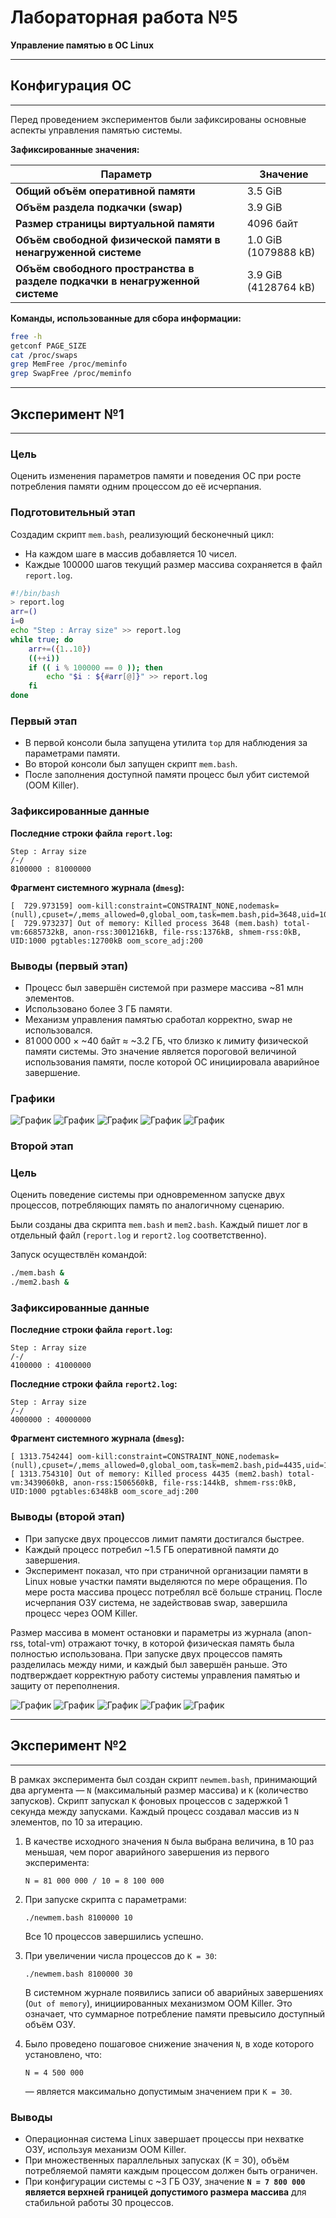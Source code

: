 
# Лабораторная работа №5  
**Управление памятью в ОС Linux**

---

## Конфигурация ОС

---

Перед проведением экспериментов были зафиксированы основные аспекты управления памятью системы.

**Зафиксированные значения:**

| Параметр                                                                       | Значение               |
|--------------------------------------------------------------------------------|------------------------|
| **Общий объём оперативной памяти**                                             | 3.5 GiB                |
| **Объём раздела подкачки (swap)**                                              | 3.9 GiB                |
| **Размер страницы виртуальной памяти**                                         | 4096 байт              |
| **Объём свободной физической памяти в ненагруженной системе**                 | 1.0 GiB (1079888 kB)   |
| **Объём свободного пространства в разделе подкачки в ненагруженной системе**  | 3.9 GiB (4128764 kB)   |

**Команды, использованные для сбора информации:**
```bash
free -h
getconf PAGE_SIZE
cat /proc/swaps
grep MemFree /proc/meminfo
grep SwapFree /proc/meminfo
```

---

## Эксперимент №1

---

### Цель
Оценить изменения параметров памяти и поведения ОС при росте потребления памяти одним процессом до её исчерпания.

### Подготовительный этап
Создадим скрипт `mem.bash`, реализующий бесконечный цикл:
- На каждом шаге в массив добавляется 10 чисел.
- Каждые 100000 шагов текущий размер массива сохраняется в файл `report.log`.

```bash
#!/bin/bash
> report.log
arr=()
i=0
echo "Step : Array size" >> report.log
while true; do
    arr+=({1..10})
    ((++i))
    if (( i % 100000 == 0 )); then
        echo "$i : ${#arr[@]}" >> report.log
    fi
done
```

### Первый этап
- В первой консоли была запущена утилита `top` для наблюдения за параметрами памяти.
- Во второй консоли был запущен скрипт `mem.bash`.
- После заполнения доступной памяти процесс был убит системой (OOM Killer).

### Зафиксированные данные

**Последние строки файла `report.log`:**
```
Step : Array size
/-/
8100000 : 81000000
```

**Фрагмент системного журнала (`dmesg`):**
```
[  729.973159] oom-kill:constraint=CONSTRAINT_NONE,nodemask=(null),cpuset=/,mems_allowed=0,global_oom,task=mem.bash,pid=3648,uid=1000
[  729.973237] Out of memory: Killed process 3648 (mem.bash) total-vm:6685732kB, anon-rss:3001216kB, file-rss:1376kB, shmem-rss:0kB, UID:1000 pgtables:12700kB oom_score_adj:200
```

### Выводы (первый этап)
- Процесс был завершён системой при размере массива ~81 млн элементов.
- Использовано более 3 ГБ памяти.
- Механизм управления памятью сработал корректно, swap не использовался.
- 81 000 000 × ~40 байт ≈ ~3.2 ГБ, что близко к лимиту физической памяти системы. Это значение является пороговой величиной использования памяти, после которой ОС инициировала аварийное завершение.

### Графики

![График](график1.png)
![График](график2.png)
![График](график3.png)
![График](график4.png)
![График](график5.png)

### Второй этап

### Цель
Оценить поведение системы при одновременном запуске двух процессов, потребляющих память по аналогичному сценарию.

Были созданы два скрипта `mem.bash` и `mem2.bash`. Каждый пишет лог в отдельный файл (`report.log` и `report2.log` соответственно).

Запуск осуществлён командой:
```bash
./mem.bash &
./mem2.bash &
```

### Зафиксированные данные

**Последние строки файла `report.log`:**
```
Step : Array size
/-/
4100000 : 41000000
```

**Последние строки файла `report2.log`:**
```
Step : Array size
/-/
4000000 : 40000000
```

**Фрагмент системного журнала (`dmesg`):**
```
[ 1313.754244] oom-kill:constraint=CONSTRAINT_NONE,nodemask=(null),cpuset=/,mems_allowed=0,global_oom,task=mem2.bash,pid=4435,uid=1000
[ 1313.754310] Out of memory: Killed process 4435 (mem2.bash) total-vm:3439060kB, anon-rss:1506560kB, file-rss:144kB, shmem-rss:0kB, UID:1000 pgtables:6348kB oom_score_adj:200
```

### Выводы (второй этап)
- При запуске двух процессов лимит памяти достигался быстрее.
- Каждый процесс потребил ~1.5 ГБ оперативной памяти до завершения.
- Эксперимент показал, что при страничной организации памяти в Linux новые участки памяти выделяются по мере обращения. По мере роста массива процесс потреблял всё больше страниц. После исчерпания ОЗУ система, не задействовав swap, завершила процесс через OOM Killer.

Размер массива в момент остановки и параметры из журнала (anon-rss, total-vm) отражают точку, в которой физическая память была полностью использована. При запуске двух процессов память разделилась между ними, и каждый был завершён раньше. Это подтверждает корректную работу системы управления памятью и защиту от переполнения.

![График](график6)
![График](график7)
![График](график8)
![График](график9)
![График](график10)

---

## Эксперимент №2

---

В рамках эксперимента был создан скрипт `newmem.bash`, принимающий два аргумента — `N` (максимальный размер массива) и `K` (количество запусков). Скрипт запускал `K` фоновых процессов с задержкой 1 секунда между запусками. Каждый процесс создавал массив из `N` элементов, по 10 за итерацию.

1. В качестве исходного значения `N` была выбрана величина, в 10 раз меньшая, чем порог аварийного завершения из первого эксперимента:
   ```
   N = 81 000 000 / 10 = 8 100 000
   ```

2. При запуске скрипта с параметрами:
   ```
   ./newmem.bash 8100000 10
   ```
   Все 10 процессов завершились успешно.  

3. При увеличении числа процессов до `K = 30`:
   ```
   ./newmem.bash 8100000 30
   ```
   В системном журнале появились записи об аварийных завершениях (`Out of memory`), инициированных механизмом OOM Killer. Это означает, что суммарное потребление памяти превысило доступный объём ОЗУ.

4. Было проведено пошаговое снижение значения `N`, в ходе которого установлено, что:
   ```
   N = 4 500 000
   ```
   — является максимально допустимым значением при `K = 30`.

### Выводы

- Операционная система Linux завершает процессы при нехватке ОЗУ, используя механизм OOM Killer.
- При множественных параллельных запусках (K = 30), объём потребляемой памяти каждым процессом должен быть ограничен.
- При конфигурации системы с ~3 ГБ ОЗУ, значение **`N = 7 800 000` является верхней границей допустимого размера массива** для стабильной работы 30 процессов.

